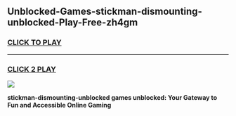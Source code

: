
## Unblocked-Games-stickman-dismounting-unblocked-Play-Free-zh4gm
<h3>
<a href="https://premium76.site?title=stickman-dismounting-unblocked&ref=20M">CLICK TO PLAY</a></h3>
<hr>

<h3>
<a href="https://premium76.site?title=stickman-dismounting-unblocked&ref=20M">CLICK 2 PLAY</a>
  
</h3>

<a href="https://premium76.site?title=stickman-dismounting-unblocked&ref=19M"><img src="https://clearcache.store/games.png"></a>


**stickman-dismounting-unblocked games unblocked: Your Gateway to Fun and Accessible Online Gaming**
